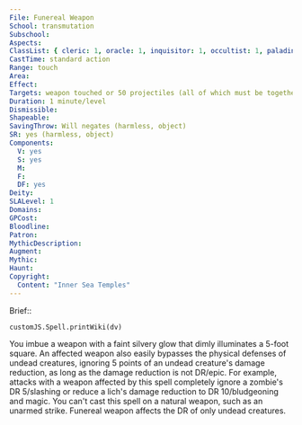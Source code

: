 ```yaml
---
File: Funereal Weapon
School: transmutation
Subschool: 
Aspects: 
ClassList: { cleric: 1, oracle: 1, inquisitor: 1, occultist: 1, paladin: 1 }
CastTime: standard action
Range: touch
Area: 
Effect: 
Targets: weapon touched or 50 projectiles (all of which must be together at the time of casting)
Duration: 1 minute/level
Dismissible: 
Shapeable: 
SavingThrow: Will negates (harmless, object)
SR: yes (harmless, object)
Components:
  V: yes
  S: yes
  M: 
  F: 
  DF: yes
Deity: 
SLALevel: 1
Domains: 
GPCost: 
Bloodline: 
Patron: 
MythicDescription: 
Augment: 
Mythic: 
Haunt: 
Copyright:
  Content: "Inner Sea Temples"
---
```

Brief:: 

```dataviewjs
customJS.Spell.printWiki(dv)
```

You imbue a weapon with a faint silvery glow that dimly illuminates a 5-foot square. An affected weapon also easily bypasses the physical defenses of undead creatures, ignoring 5 points of an undead creature's damage reduction, as long as the damage reduction is not DR/epic. For example, attacks with a weapon affected by this spell completely ignore a zombie's DR 5/slashing or reduce a lich's damage reduction to DR 10/bludgeoning and magic.  You can't cast this spell on a natural weapon, such as an unarmed strike. Funereal weapon affects the DR of only undead creatures.
